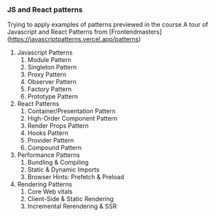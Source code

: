 ### JS and React patterns

Trying to apply examples of patterns previewed in the course A tour of Javascript and React Patterns from [Frontendmasters] (https://javascriptpatterns.vercel.app/patterns)

1. Javascript Patterns
   1. Module Pattern
   2. Singleton Pattern
   3. Proxy Pattern
   4. Observer Pattern
   5. Factory Pattern
   6. Prototype Pattern
2. React Patterns
   1. Container/Presentation Pattern
   2. High-Order Component Pattern
   3. Render Props Pattern
   4. Hooks Pattern
   5. Provider Pattern
   6. Compound Pattern
3. Performance Patterns
   1. Bundling & Compiling
   2. Static & Dynamic Imports
   3. Browser Hints: Prefetch & Preload
4. Rendering Patterns
   1. Core Web vitals
   2. Client-Side & Static Rendering
   3. Incremental Rerendering & SSR
